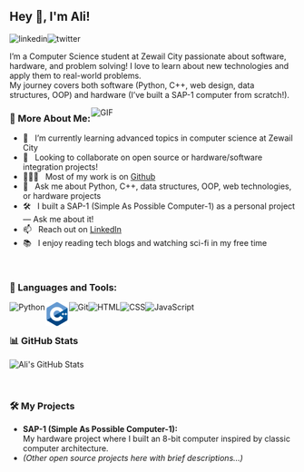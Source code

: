 ## Hey 👋, I'm Ali!

<a href="[https://www.linkedin.com/in/YOUR-LINKEDIN](https://www.linkedin.com/in/ali-ahmed-340896334/)"><img align='left' alt="linkedin" src="https://raw.githubusercontent.com/rahul-jha98/rahul-jha98/561d474902b59c7429ec22bb73e225696c27b202/assets/linkedin.svg" height='18px'/></a>
<a href="https://twitter.com/YOUR-TWITTER"><img align='left' alt="twitter" src="https://raw.githubusercontent.com/rahul-jha98/rahul-jha98/561d474902b59c7429ec22bb73e225696c27b202/assets/twitter.svg" height='18px'/></a>

<br>

I’m a Computer Science student at Zewail City passionate about software, hardware, and problem solving! I love to learn about new technologies and apply them to real-world problems.  
My journey covers both software (Python, C++, web design, data structures, OOP) and hardware (I’ve built a SAP-1 computer from scratch!).

<img align="right" alt="GIF" src="https://raw.githubusercontent.com/rahul-jha98/rahul-jha98/main/techstack.gif" width="360px" />

### 🧐 More About Me:

- 🔭 &nbsp; I’m currently learning advanced topics in computer science at Zewail City
- 🤝 &nbsp; Looking to collaborate on open source or hardware/software integration projects!
- 👨🏻‍💻 &nbsp; Most of my work is on [Github](https://github.com/YOUR-GITHUB)
- 💬 &nbsp; Ask me about Python, C++, data structures, OOP, web technologies, or hardware projects
- 🛠️ &nbsp; I built a SAP-1 (Simple As Possible Computer-1) as a personal project — Ask me about it!
- 📫 &nbsp; Reach out on [LinkedIn](https://www.linkedin.com/in/YOUR-LINKEDIN)
- 📚 &nbsp; I enjoy reading tech blogs and watching sci-fi in my free time

<br>

### 🔨 Languages and Tools:

<a href="https://www.python.org" target="_blank"><img align="left" alt="Python" height ="42px" src="https://raw.githubusercontent.com/rahul-jha98/github_readme_icons/main/language_and_tools/square/python/python.svg"></a>
<a href="https://isocpp.org/" target="_blank"><img align="left" alt="C++" height ="42px" src="https://raw.githubusercontent.com/devicons/devicon/master/icons/cplusplus/cplusplus-original.svg"></a>
<a href="https://git-scm.com/" target="_blank"><img align="left" alt="Git" height ="42px" src="https://raw.githubusercontent.com/rahul-jha98/github_readme_icons/main/language_and_tools/square/git-scm/git-scm.svg"></a>
<a href="https://developer.mozilla.org/en-US/docs/Web/HTML" target="_blank"><img align="left" alt="HTML" height ="42px" src="https://raw.githubusercontent.com/rahul-jha98/github_readme_icons/main/language_and_tools/square/html/html.svg"></a>
<a href="https://developer.mozilla.org/en-US/docs/Web/CSS" target="_blank"><img align="left" alt="CSS" height ="42px" src="https://raw.githubusercontent.com/rahul-jha98/github_readme_icons/main/language_and_tools/square/css/css.svg"></a>
<a href="https://developer.mozilla.org/en-US/docs/Web/JavaScript" target="_blank"><img align="left" alt="JavaScript" height ="42px" src="https://raw.githubusercontent.com/rahul-jha98/github_readme_icons/main/language_and_tools/square/javascript/javascript.svg"></a>
<br>
<br>

### 📊 GitHub Stats

![Ali's GitHub Stats](https://github-readme-stats.vercel.app/api?username=YOUR-GITHUB&show_icons=true)

<br>

### 🛠️ My Projects

- **SAP-1 (Simple As Possible Computer-1):**<br>
  My hardware project where I built an 8-bit computer inspired by classic computer architecture.  
- *(Other open source projects here with brief descriptions...)*

